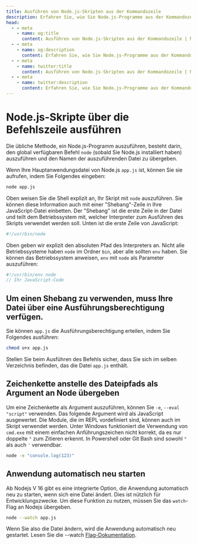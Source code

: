 ```yaml
---
title: Ausführen von Node.js-Skripten aus der Kommandozeile
description: Erfahren Sie, wie Sie Node.js-Programme aus der Kommandozeile ausführen, einschließlich der Verwendung des node-Befehls, Shebang-Zeilen, Ausführungsberechtigungen, Übergeben von Zeichenketten als Argumente und automatisches Neustarten der Anwendung.
head:
  - - meta
    - name: og:title
      content: Ausführen von Node.js-Skripten aus der Kommandozeile | Node.js - iDoc.dev
  - - meta
    - name: og:description
      content: Erfahren Sie, wie Sie Node.js-Programme aus der Kommandozeile ausführen, einschließlich der Verwendung des node-Befehls, Shebang-Zeilen, Ausführungsberechtigungen, Übergeben von Zeichenketten als Argumente und automatisches Neustarten der Anwendung.
  - - meta
    - name: twitter:title
      content: Ausführen von Node.js-Skripten aus der Kommandozeile | Node.js - iDoc.dev
  - - meta
    - name: twitter:description
      content: Erfahren Sie, wie Sie Node.js-Programme aus der Kommandozeile ausführen, einschließlich der Verwendung des node-Befehls, Shebang-Zeilen, Ausführungsberechtigungen, Übergeben von Zeichenketten als Argumente und automatisches Neustarten der Anwendung.
---
```



# Node.js-Skripte über die Befehlszeile ausführen

Die übliche Methode, ein Node.js-Programm auszuführen, besteht darin, den global verfügbaren Befehl `node` (sobald Sie Node.js installiert haben) auszuführen und den Namen der auszuführenden Datei zu übergeben.

Wenn Ihre Hauptanwendungsdatei von Node.js `app.js` ist, können Sie sie aufrufen, indem Sie Folgendes eingeben:

```bash
node app.js
```

Oben weisen Sie die Shell explizit an, Ihr Skript mit `node` auszuführen. Sie können diese Information auch mit einer "Shebang"-Zeile in Ihre JavaScript-Datei einbetten. Der "Shebang" ist die erste Zeile in der Datei und teilt dem Betriebssystem mit, welcher Interpreter zum Ausführen des Skripts verwendet werden soll. Unten ist die erste Zeile von JavaScript:

```javascript
#!/usr/bin/node
```

Oben geben wir explizit den absoluten Pfad des Interpreters an. Nicht alle Betriebssysteme haben `node` im Ordner `bin`, aber alle sollten `env` haben. Sie können das Betriebssystem anweisen, `env` mit `node` als Parameter auszuführen:

```javascript
#!/usr/bin/env node
// Ihr JavaScript-Code
```

## Um einen Shebang zu verwenden, muss Ihre Datei über eine Ausführungsberechtigung verfügen.

Sie können `app.js` die Ausführungsberechtigung erteilen, indem Sie Folgendes ausführen:

```bash
chmod u+x app.js
```

Stellen Sie beim Ausführen des Befehls sicher, dass Sie sich im selben Verzeichnis befinden, das die Datei `app.js` enthält.

## Zeichenkette anstelle des Dateipfads als Argument an Node übergeben

Um eine Zeichenkette als Argument auszuführen, können Sie `-e`, `--eval "script"` verwenden. Das folgende Argument wird als JavaScript ausgewertet. Die Module, die im REPL vordefiniert sind, können auch im Skript verwendet werden. Unter Windows funktioniert die Verwendung von `cmd.exe` mit einem einfachen Anführungszeichen nicht korrekt, da es nur doppelte `"` zum Zitieren erkennt. In Powershell oder Git Bash sind sowohl `"` als auch `'` verwendbar.

```bash
node -e "console.log(123)"
```

## Anwendung automatisch neu starten

Ab Nodejs V 16 gibt es eine integrierte Option, die Anwendung automatisch neu zu starten, wenn sich eine Datei ändert. Dies ist nützlich für Entwicklungszwecke. Um diese Funktion zu nutzen, müssen Sie das `watch`-Flag an Nodejs übergeben.

```bash
node --watch app.js
```

Wenn Sie also die Datei ändern, wird die Anwendung automatisch neu gestartet. Lesen Sie die --watch [Flag-Dokumentation](/de/nodejs/api/cli#watch).

